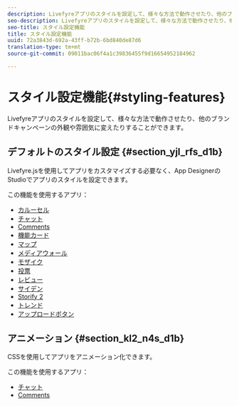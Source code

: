 ```yaml
---
description: Livefyreアプリのスタイルを設定して、様々な方法で動作させたり、他のブランドキャンペーンの外観や雰囲気に変えたりすることができます。
seo-description: Livefyreアプリのスタイルを設定して、様々な方法で動作させたり、他のブランドキャンペーンの外観や雰囲気に変えたりすることができます。
seo-title: スタイル設定機能
title: スタイル設定機能
uuid: 72a3843d-692a-43ff-b72b-6bd840de87d6
translation-type: tm+mt
source-git-commit: 09011bac06f4a1c39836455f9d16654952184962

---
```



# スタイル設定機能{#styling-features}

Livefyreアプリのスタイルを設定して、様々な方法で動作させたり、他のブランドキャンペーンの外観や雰囲気に変えたりすることができます。

## デフォルトのスタイル設定 {#section_yjl_rfs_d1b}

Livefyre.jsを使用してアプリをカスタマイズする必要なく、App DesignerのStudioでアプリのスタイルを設定できます。

この機能を使用するアプリ：

* [カルーセル](/help/using/c-about-apps/c-carousel-app/c-carousel-app.md#c_carousel_app)
* [チャット](/help/using/c-about-apps/c-chat-app/c-chat-app.md#c_chat_app)
* [Comments](/help/using/c-about-apps/c-comments/c-comments.md)
* [機能カード](/help/using/c-about-apps/c-feature-card-app/c-feature-card-app.md#c_feature_card_app)
* [マップ](/help/using/c-about-apps/c-map-app/c-map-app.md#c_map_app)
* [メディアウォール](/help/using/c-about-apps/c-media-wall-app/c-media-wall-app.md#c_media_wall_app)
* [モザイク](/help/using/c-about-apps/c-mosaic-app/c-mosaic-app.md#c_mosaic_app)
* [投票](/help/using/c-about-apps/c-polls-app/c-polls-app.md#c_polls_app)
* [レビュー](/help/using/c-about-apps/c-reviews-app/c-reviews-app.md#c_reviews_app)
* [サイデン](/help/using/c-about-apps/c-sidenotes-app/c-sidenotes-app.md#c_sidenotes_app)
* [Storify 2](/help/using/c-about-apps/c-storify2/c-storify2.md#c_storify2)
* [トレンド](/help/using/c-about-apps/c-trending-app/c-trending-app.md#c_trending_app)
* [アップロードボタン](/help/using/c-about-apps/c-upload-button-app/c-upload-button-app.md#c_upload_button_app)

## アニメーション {#section_kl2_n4s_d1b}

CSSを使用してアプリをアニメーション化できます。

この機能を使用するアプリ：

* [チャット](/help/using/c-about-apps/c-chat-app/c-chat-app.md#c_chat_app)
* [Comments](/help/using/c-about-apps/c-comments/c-comments.md)

